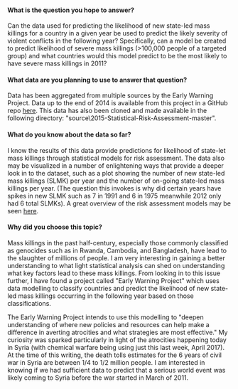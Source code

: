 #### What is the question you hope to answer?
Can the data used for predicting the likelihood of new state-led mass killings for a country in a given year be used to predict the likely severity of violent conflicts in the following year? Specifically, can a model be created to predict likelihood of severe mass killings (>100,000 people of a targeted group) and what countries would this model predict to be the most likely to have severe mass killings in 2011?
#### What data are you planning to use to answer that question?
Data has been aggregated from multiple sources by the Early Warning Project. Data up to the end of 2014 is available from this project in a GitHub repo [here](https://github.com/EarlyWarningProject/2015-Statistical-Risk-Assessment). This data has also been cloned and made available in the following directory: "source\2015-Statistical-Risk-Assessment-master".
#### What do you know about the data so far?
I know the results of this data provide predictions for likelihood of state-let mass killings through statistical models for risk assessment. The data also may be visualized in a number of enlightening ways that provide a deeper look in to the dataset, such as a plot showing the number of new state-led mass killings (SLMK) per year and the number of on-going state-led mass killings per year. (The question this invokes is why did certain years have spikes in new SLMK such as 7 in 1991 and 6 in 1975 meanwhile 2012 only had 6 total SLMKs). A great overview of the risk assessment models may be seen [here](https://www.earlywarningproject.org/risk_assessments).
#### Why did you choose this topic?
Mass killings in the past half-century, especially those commonly classified as genocides such as in Rwanda, Cambodia, and Bangladesh, have lead to the slaughter of millions of people. I am very interesting in gaining a better understanding to what light statistical analysis can shed on understanding what key factors lead to these mass killings. From looking in to this issue further, I have found a project called "Early Warning Project" which uses data modelling to classify countries and predict the likelihood of new state-led mass killings occurring in the following year based on those classifications.

The Early Warning Project intends to use this modelling to "deepen understanding of where new policies and resources can help make a difference in averting atrocities and what strategies are most effective." My curiosity was sparked particularly in light of the atrocities happening today in Syria (with chemical warfare being using just this last week, April 2017). At the time of this writing, the death tolls estimates for the 6 years of civil war in Syria are between 1/4 to 1/2 million people. I am interested in knowing if we had sufficient data to predict that a serious world event was likely coming to Syria before the war started in March of 2011.
